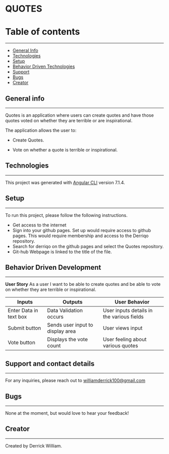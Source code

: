 # QUOTES


# Table of contents
***
* [General Info](#General-Info)
* [Technologies](#Technologies)
* [Setup](#Setup)
* [Behavior Driven Technologies](#Behavior-Driven-Technologies)
* [Support](#Support)
* [Bugs](#Bugs)
* [Creator](#Creator)


## General info
---
Quotes is an application where users can create quotes and have those quotes voted on whether they are terrible or are inspirational.

The application allows the user to:

* Create Quotes.

* Vote on whether a quote is terrible or inspirational.


## Technologies
---
This project was generated with [Angular CLI](https://github.com/angular/angular-cli) version 7.1.4.

## Setup
---
To run this project, please follow the following instructions.
-   Get access to the internet
-   Sign into your github pages. Set up would require access to github pages. This would require membership and access to the Derriqo repository.
-   Search for derriqo on the github pages and select the Quotes repository.
-   Git-hub Webpage is linked to the title of the file.

## Behavior Driven Development
---

**User Story**
As a user I want to be able to create quotes and be able to vote on whether they are terrible or inspirational.

| Inputs|Outputs|User Behavior|
|-------|-------|-------------|
| Enter Data in text box   |  Data Validation occurs | User inputs details in the various fields |
| Submit button | Sends user input to display area | User views input |
|   Vote button | Displays the vote count | User feeling about various quotes|



## Support and contact details
---
For any inquiries, please reach out to williamderrick100@gmail.com

## Bugs
---
None at the moment, but would love to hear your feedback!

## Creator
---

Created by Derrick William.
